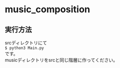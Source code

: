 # music_composition
## 実行方法
srcディレクトリにて  
`
$ python3 Main.py
`  
です。  
musicディレクトリをsrcと同じ階層に作ってください。
